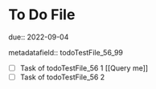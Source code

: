 # To Do File

due:: 2022-09-04

metadatafield:: todoTestFile_56\_99

- [ ] Task of todoTestFile_56 1 [[Query me]]
- [ ] Task of todoTestFile_56 2
